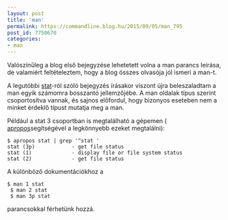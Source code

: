 ```yaml
---
layout: post
title: 'man'
permalink: https://commandline.blog.hu/2015/09/05/man_795
post_id: 7750670
categories: 
- man
---
```


Valószínűleg a blog első bejegyzése lehetetett volna a man parancs leírása, de valamiért feltételeztem, hogy a blog összes olvasója jól ismeri a man-t.

A legutóbbi 
[stat](http://commandline.blog.hu/2015/09/02/stat_909)-ról szóló bejegyzés írásakor viszont újra beleszaladtam a man egyik számomra bosszantó jellemzőjébe. A man oldalak típus szerint csoportosítva vannak, és sajnos előfordul, hogy bizonyos eseteben nem a minket érdeklő típust mutatja meg a man.

Például a stat 3 csoportban is megtalálható a gépemen (
[apropos](http://commandline.blog.hu/2011/04/08/apropos)segítségével a legkönnyebb ezeket megtalálni):

```
$ apropos stat | grep '^stat '
stat (3p)            - get file status
stat (1)             - display file or file system status
stat (2)             - get file status
```

A különböző dokumentációkhoz a

```
$ man 1 stat
 $ man 2 stat
 $ man 3p stat
```

parancsokkal férhetünk hozzá.